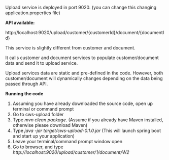 Upload service is deployed in port 9020. (you can change this changing application.properties file)

<b>API available:</b>

http://localhost:9020/upload/customer/{customerId}/document/{documentId}
<br />

This service is slightly different from customer and document. 

It calls customer and document services to populate customer/document data and send it to upload service.

Upload services data are static and pre-defined in the code. However, both customer/document will dynamically changes depending on the data being passed through API.

<b>Running the code</b>

1. Assuming you have already downloaded the source code, open up terminal or command prompt
2. Go to cws-upload folder
3. Type <i>mvn clean package</i>. (Assume if you already have Maven installed, otherwise please download Maven)
4. Type <i>java -jar target/cws-upload-0.1.0.jar</i> (This will launch spring boot and start up your application)
5. Leave your terminal/command prompt window open
6. Go to browser, and type <i>http://localhost:9020/upload/customer/1/document/W2</i> 
